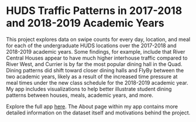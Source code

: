 # HUDS Traffic Patterns in 2017-2018 and 2018-2019 Academic Years

This project explores data on swipe counts for every day, location, and meal for each of the undergraduate HUDS locations over the 2017-2018 and 2018-2019 academic years. Some findings, for example, include that River Central Houses appear to have much higher interhouse traffic compared to River West, and Currier is by far the most popular dining hall in the Quad. Dining patterns did shift toward closer dining halls and FlyBy between the two academic years, likely as a result of the increased time pressure at meal times under the new class schedule for the 2018-2019 academic year. My app includes visualizations to help better illustrate student dining patterns between houses, meals, academic years, and more.

Explore the full app [here](https://kayla-manning.shinyapps.io/huds-traffic/). The About page within my app contains more detailed information on the dataset itself and motivations behind the project.